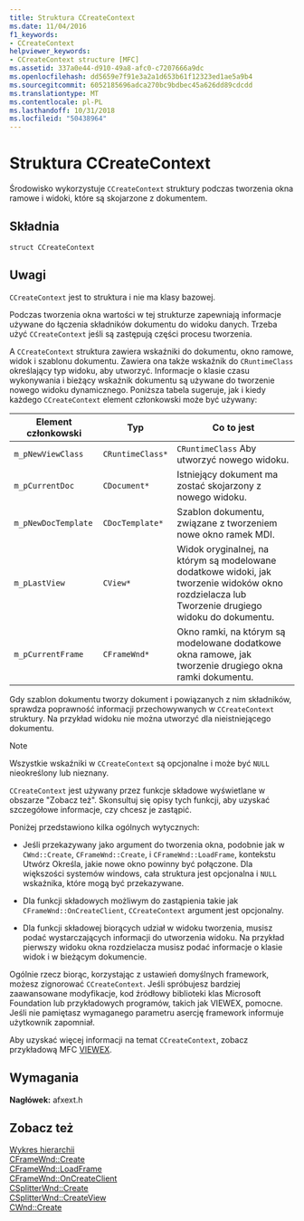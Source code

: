 ```yaml
---
title: Struktura CCreateContext
ms.date: 11/04/2016
f1_keywords:
- CCreateContext
helpviewer_keywords:
- CCreateContext structure [MFC]
ms.assetid: 337a0e44-d910-49a8-afc0-c7207666a9dc
ms.openlocfilehash: dd5659e7f91e3a2a1d653b61f12323ed1ae5a9b4
ms.sourcegitcommit: 6052185696adca270bc9bdbec45a626dd89cdcdd
ms.translationtype: MT
ms.contentlocale: pl-PL
ms.lasthandoff: 10/31/2018
ms.locfileid: "50438964"
---
```

# <a name="ccreatecontext-structure"></a>Struktura CCreateContext

Środowisko wykorzystuje `CCreateContext` struktury podczas tworzenia okna ramowe i widoki, które są skojarzone z dokumentem.

## <a name="syntax"></a>Składnia

```
struct CCreateContext
```

## <a name="remarks"></a>Uwagi

`CCreateContext` jest to struktura i nie ma klasy bazowej.

Podczas tworzenia okna wartości w tej strukturze zapewniają informacje używane do łączenia składników dokumentu do widoku danych. Trzeba użyć `CCreateContext` jeśli są zastępują części procesu tworzenia.

A `CCreateContext` struktura zawiera wskaźniki do dokumentu, okno ramowe, widok i szablonu dokumentu. Zawiera ona także wskaźnik do `CRuntimeClass` określający typ widoku, aby utworzyć. Informacje o klasie czasu wykonywania i bieżący wskaźnik dokumentu są używane do tworzenie nowego widoku dynamicznego. Poniższa tabela sugeruje, jak i kiedy każdego `CCreateContext` element członkowski może być używany:

|Element członkowski|Typ|Co to jest|
|------------|----------|--------------------|
|`m_pNewViewClass`|`CRuntimeClass*`|`CRuntimeClass` Aby utworzyć nowego widoku.|
|`m_pCurrentDoc`|`CDocument*`|Istniejący dokument ma zostać skojarzony z nowego widoku.|
|`m_pNewDocTemplate`|`CDocTemplate*`|Szablon dokumentu, związane z tworzeniem nowe okno ramek MDI.|
|`m_pLastView`|`CView*`|Widok oryginalnej, na którym są modelowane dodatkowe widoki, jak tworzenie widoków okno rozdzielacza lub Tworzenie drugiego widoku do dokumentu.|
|`m_pCurrentFrame`|`CFrameWnd*`|Okno ramki, na którym są modelowane dodatkowe okna ramowe, jak tworzenie drugiego okna ramki dokumentu.|

Gdy szablon dokumentu tworzy dokument i powiązanych z nim składników, sprawdza poprawność informacji przechowywanych w `CCreateContext` struktury. Na przykład widoku nie można utworzyć dla nieistniejącego dokumentu.

> [!NOTE]
>  Wszystkie wskaźniki w `CCreateContext` są opcjonalne i może być `NULL` nieokreślony lub nieznany.

`CCreateContext` jest używany przez funkcje składowe wyświetlane w obszarze "Zobacz też". Skonsultuj się opisy tych funkcji, aby uzyskać szczegółowe informacje, czy chcesz je zastąpić.

Poniżej przedstawiono kilka ogólnych wytycznych:

- Jeśli przekazywany jako argument do tworzenia okna, podobnie jak w `CWnd::Create`, `CFrameWnd::Create`, i `CFrameWnd::LoadFrame`, kontekstu Utwórz Określa, jakie nowe okno powinny być połączone. Dla większości systemów windows, cała struktura jest opcjonalna i `NULL` wskaźnika, które mogą być przekazywane.

- Dla funkcji składowych możliwym do zastąpienia takie jak `CFrameWnd::OnCreateClient`, `CCreateContext` argument jest opcjonalny.

- Dla funkcji składowej biorących udział w widoku tworzenia, musisz podać wystarczających informacji do utworzenia widoku. Na przykład pierwszy widoku okna rozdzielacza musisz podać informacje o klasie widok i w bieżącym dokumencie.

Ogólnie rzecz biorąc, korzystając z ustawień domyślnych framework, możesz zignorować `CCreateContext`. Jeśli spróbujesz bardziej zaawansowane modyfikacje, kod źródłowy biblioteki klas Microsoft Foundation lub przykładowych programów, takich jak VIEWEX, pomocne. Jeśli nie pamiętasz wymaganego parametru asercję framework informuje użytkownik zapomniał.

Aby uzyskać więcej informacji na temat `CCreateContext`, zobacz przykładową MFC [VIEWEX](../../visual-cpp-samples.md).

## <a name="requirements"></a>Wymagania

**Nagłówek:** afxext.h

## <a name="see-also"></a>Zobacz też

[Wykres hierarchii](../../mfc/hierarchy-chart.md)<br/>
[CFrameWnd::Create](../../mfc/reference/cframewnd-class.md#create)<br/>
[CFrameWnd::LoadFrame](../../mfc/reference/cframewnd-class.md#loadframe)<br/>
[CFrameWnd::OnCreateClient](../../mfc/reference/cframewnd-class.md#oncreateclient)<br/>
[CSplitterWnd::Create](../../mfc/reference/csplitterwnd-class.md#create)<br/>
[CSplitterWnd::CreateView](../../mfc/reference/csplitterwnd-class.md#createview)<br/>
[CWnd::Create](../../mfc/reference/cwnd-class.md#create)


